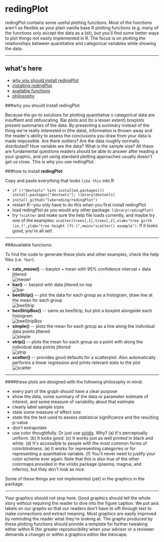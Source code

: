 # redingPlot

redingPlot contains some useful plotting functions. Most of the functions aren't as flexible as your plain vanilla base R plotting functions (e.g. many of the functions only accept the data as a list), but you'll find some better ways to plot things not easily implemented in R. The focus is on plotting the relationships between quantitative and categorical variables while showing the data.

----------------

## what's here
  * [why you should install redingPlot](https://github.com/lukereding/redingPlot#why-you-should-install-redingPlot)
  * [installing redingPlot](https://github.com/lukereding/redingPlot#how-to-install-redingplot)
  * [available functions](https://github.com/lukereding/redingPlot#available-functions)
  * [philosophy](https://github.com/lukereding/redingPlot#these-plots-are-designed-with-the-following-philosophy-in-mind)

###why you should install redingPlot

Because the go-to solutions for plotting quantitative x categorical data are insuffient and obfuscating. Bar plots and (to a lesser extent) boxplots present summaries of the data. By presenting a summary instead of the thing we're really interested in (the data), information is thrown away and the reader's ability to assess the conclusions you draw from your data is made impossible. Are there outliers? Are the data roughly normally distributed? How variable are the data? What is the sample size? All these are fundamental questions readers should be able to answer after reading a your graphic, and yet using standard plotting approaches usually doesn't get us close. This is why you use redingPlot.

###how to install **redingPlot**

Copy and paste everything that looks `like this` into R

* `if (!"devtools" %in% installed.packages()) install.packages("devtools"); library(devtools)`
* `install_github("lukereding/redingPlot")`
*  restart R--you only have to do this when you first install redingPlot
*  load redingPlot as you would any other package: `library(redingPlot)`
* try `?scatter` and make sure the help file loads currently, and maybe try one of the examples: `scatter(trees[,1],trees[,2],xlab="tree girth (in.)",ylab="tree height (ft.)",main="scatter() example")`. If it looks good, you're all set!

----------------

###available functions:

To find the code to generate these plots and other examples, check the help files (i.e. `?bar`).

* **cats_meow()** -- barplot + mean with 95% confidence interval + data jittered      
![meow!](https://github.com/lukereding/redingPlot/raw/master/examples/cats_meow.png)
* **bar()** -- barplot with data jittered on top     
![bar](https://github.com/lukereding/redingPlot/raw/master/examples/bar.png)
* **beeStrip()** -- plot the data for each group as a histogram, draw line at the mean for each group      
![beeStrip](https://github.com/lukereding/redingPlot/raw/master/examples/beeStrip.png)
* **beeStripBox()** -- same as beeStrip, but plot a boxplot alongside each histogram     
![beeStripBox](https://github.com/lukereding/redingPlot/raw/master/examples/beeStripBox.png)
* **simple()** -- plots the mean for each group as a line along the individual data points jittered        
![simple](https://github.com/lukereding/redingPlot/raw/master/examples/simple.png)
* **strip()** -- plots the mean for each group as a point with along the individual data points jittered      
![strip](https://github.com/lukereding/redingPlot/raw/master/examples/strip.png) 
* **scatter()** -- provides good defaults for a scatterplot. Also automatically performs a linear regression and prints relevant stats to the plot     
![scatter](https://github.com/lukereding/redingPlot/raw/master/examples/scatter.png)

---------------
####these plots are designed with the following philosophy in mind:

* every part of the graph should have a clear purpose
* show the data, some summary of the data or parameter estimate of interest, and some measure of variability about that estimate
* clearly label sample sizes
* state some measure of effect size
* state the the test used to assess statistical significance and the resulting p-value
* don't extrapolate
* use color thoughtfully. Or just use [viridis](https://bids.github.io/colormap/). Why? (a) It's perceptually uniform. (b) It looks good. (c) It works just as well printed in black and white. (d) It's accessible to people with the most common forms of colorblindness. (e) It works for representing categories or for representing a quantitative variable. (f) You'll never need to justify your color scheme ever again. Note that this is also true of the other colormaps provided in the viridis package (plasma, magma, and inferno), but they don't look as nice.

Some of these things are not implemented (yet) in the graphics in the package.


--------------

Your graphics should not stop here. Good graphics should tell the whole story without requiring the reader to dive into the figure caption. We put axis labels on our graphs so that our readers don't have to sift through text to make connections and extract meaning. Most graphics are easily improved by reminding the reader what they're looking at. The graphs produced by these plotting functions should provide a template for further tweaking either within R (for greater reproducibility when your advisor or a reviewer demands a change) or within a graphics editor like Inkscape.
